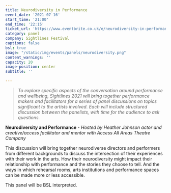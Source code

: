 ```yaml
---
title: Neurodiversity in Performance
event_date: '2021-07-16'
start_time: '21:00'
end_time: '22:15'
ticket_url: 'https://www.eventbrite.co.uk/e/neurodiversity-in-performance-sightlines-panel-discussions-tickets-162471938943'
category: panel
company: Sightlines Festival
captions: false
bsl: true
image: "/static/img/events/panels/neurodiversity.png"
content_warnings: ''
capacity: 20
image-position: center
subtitle: ''

---
```

> _To explore specific aspects of the conversation around performance and wellbeing, Sightlines 2021 will bring together performance makers and facilitators for a series of panel discussions on topics significant to the artists involved. Each will include structured discussion between the panelists, with time for the audience to ask questions._ 

**Neurodiversity and Performance** - _Hosted by Heather Johnson actor and creative/access facilitator and mentor with Access All Areas Theatre Company_ 

This discussion will bring together neurodiverse directors and performers from different backgrounds to discuss the intersection of their experiences with their work in the arts. How their neurodiversity might impact their relationship with performance and the stories they choose to tell. And the ways in which rehearsal rooms, arts institutions and performance spaces can be made more or less accessible. 

This panel will be BSL interpreted.